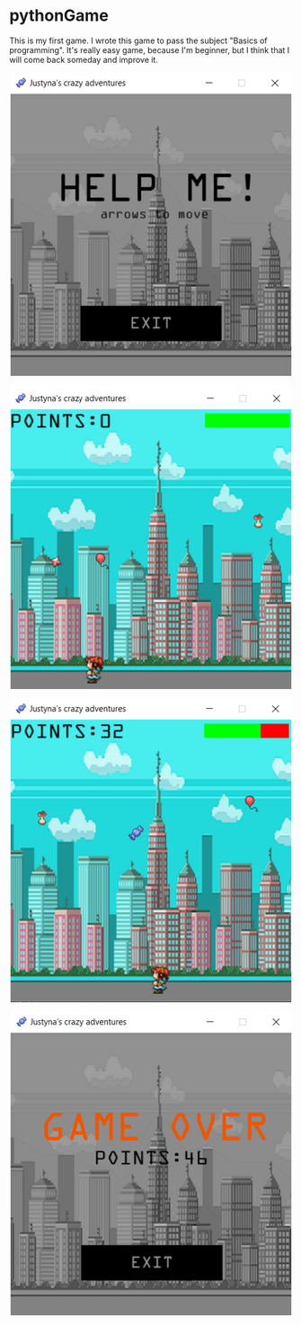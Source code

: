 # pythonGame
This is my first game. I wrote this game to pass the subject "Basics of programming". It's really easy game, because I'm beginner, but I think that I will come back someday and improve it. 

<p align="center">
   <a href="" target="_blank"> <img src="https://github.com/jkrotoszynska/pythonGame/blob/master/poczatek-gry.png" width="500" height="540"/> </a></p>
<p align="center">
   <a href="" target="_blank"> <img src="https://github.com/jkrotoszynska/pythonGame/blob/master/gra.png" width="500" height="540"/> </a></p>
<p align="center">
   <a href="" target="_blank"> <img src="https://github.com/jkrotoszynska/pythonGame/blob/master/rozgrywka.png" width="500" height="540"/> </a></p>
<p align="center">
   <a href="" target="_blank"> <img src="https://github.com/jkrotoszynska/pythonGame/blob/master/koniec-gry.png" width="500" height="540"/> </a></p>
